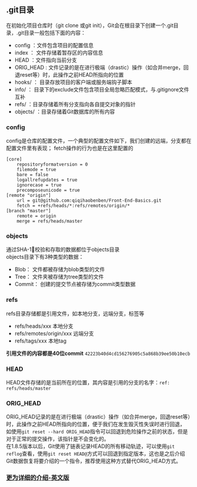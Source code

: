 ## .git目录

在初始化项目仓库时（git clone 或git init），Git会在根目录下创建一个.git目录，.git目录一般包括下面的内容：

* config ：文件包含项目的配置信息
* index ： 文件存储着暂存区的内容信息
* HEAD ：文件指向当前分支
* ORIG_HEAD : 文件记录的是在进行极端（drastic）操作（如合并merge，回退reset等）时，此操作之前HEAD所指向的位置
* hooks/ ： 目录存放项目的客户端或服务端钩子脚本
* info/ ： 目录下的exclude文件包含项目全局忽略匹配模式，与.gitignore文件互补
* refs/ ：目录存储着所有分支指向各自提交对象的指针
* objects/ ：目录存储着Git数据库的所有内容

### config

config是仓库的配置文件，一个典型的配置文件如下，我们创建的远端，分支都在配置文件里有表现； fetch操作的行为也是在这里配置的

```
[core]
	repositoryformatversion = 0
	filemode = true
	bare = false
	logallrefupdates = true
	ignorecase = true
	precomposeunicode = true
[remote "origin"]
	url = git@github.com:qiqihaobenben/Front-End-Basics.git
	fetch = +refs/heads/*:refs/remotes/origin/*
[branch "master"]
	remote = origin
	merge = refs/heads/master
```

### objects

通过SHA-1校验和存取的数据都位于objects目录  
objects目录下有3种类型的数据：
* Blob： 文件都被存储为blob类型的文件
* Tree： 文件夹被存储为tree类型的文件
* Commit： 创建的提交节点被存储为commit类型数据

### refs

refs目录存储都是引用文件，如本地分支，远端分支，标签等  
* refs/heads/xxx 本地分支
* refs/remotes/origin/xxx 远端分支
* refs/tags/xxx 本地tag

**引用文件的内容都是40位commit**
`42223b40d4cd156276905c5a868b39ee50b10ecb`

### HEAD

HEAD文件存储的是当前所在的位置，其内容是引用的分支的名字：`ref: refs/heads/master`

### ORIG_HEAD
ORIG_HEAD记录的是在进行极端（drastic）操作（如合并merge，回退reset等）时，此操作之前HEAD所指向的位置，便于我们在发生毁灭性失误时进行回退，  
如使用`git reset --hard ORIG_HEAD`指令可以回退到危险操作之前的状态，但是对于正常的提交操作，该指针是不会变化的。  
在1.8.5版本以后，Git使用了链表记录HEAD的所有移动轨迹，可以使用`git reflog`查看，使用`git reset HEAD@`方式可以回退到指定版本，这也是之后介绍Git数据恢复将要介绍的一个指令，推荐使用这种方式替代ORIG_HEAD方式。

### [更为详细的介绍-英文版](http://gitready.com/advanced/2009/03/23/whats-inside-your-git-directory.html)